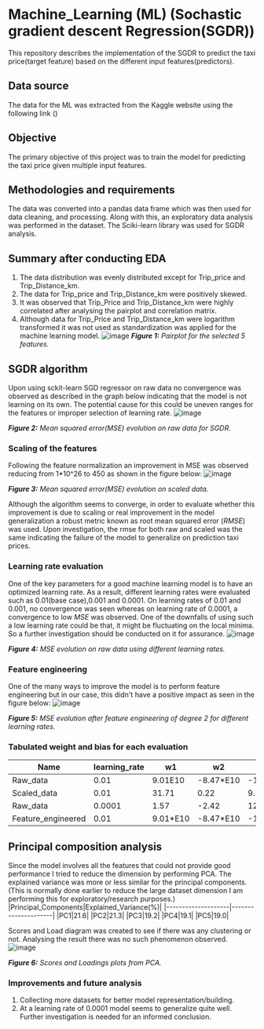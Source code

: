 # Machine_Learning (ML) (Sochastic gradient descent Regression(SGDR))
This repository describes the implementation of the SGDR to predict the taxi price(target feature) based on the different input features(predictors).
## Data source
The data for the ML was extracted from the Kaggle website using the following link ()
## Objective
The primary objective of this project was to train the model for predicting the taxi price given multiple input features.
## Methodologies and requirements
The data was converted into a pandas data frame which was then used for data cleaning, and processing. Along with this, an exploratory data analysis was performed in the dataset. The Sciki-learn library was used for SGDR analysis.
## Summary after conducting EDA
1. The data distribution was evenly distributed except for Trip_price and Trip_Distance_km.
2. The data for Trip_price and Trip_Distance_km were positively skewed.
3. It was observed that Trip_Price and Trip_Distance_km were highly correlated after analysing the pairplot and correlation matrix.
4. Although data for Trip_Price and Trip_Distance_km were logarithm transformed it was not used as standardization was applied for the machine learning model.
 ![image](https://github.com/user-attachments/assets/77a0449a-2688-4f8b-8075-6b83fd5a4fc9)
_**Figure 1:** Pairplot for the selected 5 features._
## SGDR algorithm
Upon using sckit-learn SGD regressor on raw data no convergence was observed as described in the graph below indicating that the model is not learning on its own. The potential cause for this could be uneven ranges for the features or improper selection of learning rate.
![image](https://github.com/user-attachments/assets/2b0cefcc-e767-493b-9c53-f4165ae9e23d)

_**Figure 2:** Mean squared error(MSE) evolution on raw data for SGDR._

### Scaling of the features
 Following the feature normalization an improvement in MSE was observed reducing from 1*10^26 to 450 as shown in the figure below:
 ![image](https://github.com/user-attachments/assets/0ce8e5f9-f01b-4e40-a89f-388a547dfd32)
 
_**Figure 3:** Mean squared error(MSE) evolution on scaled data._

Although the algorithm seems to converge, in order to evaluate whether this improvement is due to scaling or real improvement in the model generalization a  robust metric known as root mean squared error (_RMSE_) was used. Upon investigation, the rmse for both raw and scaled was the same indicating the failure of the model to generalize on prediction taxi prices.

### Learning rate evaluation
One of the key parameters for a good machine learning model is to have an optimized learning rate. As a result, different learning rates were evaluated such as 0.01(base case),0.001 and 0.0001. On learning rates of 0.01 and 0.001, no convergence was seen whereas on learning rate of 0.0001, a convergence to low _MSE_ was observed. One of the downfalls of using such a low learning rate could be that, it might be fluctuating on the local minima. So a further investigation should be conducted on it for assurance.
![image](https://github.com/user-attachments/assets/ddb0f47e-d852-42ae-aaad-df4233f25297)

_**Figure 4:** MSE evolution on raw data using different learning rates._

### Feature engineering
One of the many ways to improve the model is to perform feature engineering but in our case, this didn't have a positive impact as seen in the figure below:
![image](https://github.com/user-attachments/assets/e0530794-a9c5-4894-b4ad-5d4f8c785505)

_**Figure 5:** MSE evolution after feature engineering of degree 2 for different learning rates._

### Tabulated weight and bias for each evaluation
|Name|learning_rate|w1|w2|w3|w4|w5|b|
|----|-------------|----|----|----|----|----|----|
|Raw_data|0.01|9.01E10|-8.47*E10|-1.21*E11|-1.45*E11|8.49*E8|-6.52*E10|
|Scaled_data|0.01|31.71|0.22|9.84|5.52|8.2|56.95|
|Raw_data|0.0001|1.57|-2.42|12.65|2.76|0.27|-10.43|
|Feature_engineered|0.01|9.01*E10|-8.47*E10|-1.21*E11|-1.45*E11|8.49*E8|-6.52*E10|

## Principal composition analysis
Since the model involves all the features that could not provide good performance I tried to reduce the dimension by performing PCA. The explained variance was more or less similar for the principal components. (This is normally done earlier to reduce the large dataset dimension I am performing this for exploratory/research purposes.)
|Principal_Components|Explained_Variance(%)|
|--------------------|---------------------|
|PC1|21.6|
|PC2|21.3|
|PC3|19.2|
|PC4|19.1|
|PC5|19.0|

Scores and Load diagram was created to see if there was any clustering or not. Analysing the result there was no such phenomenon observed.
![image](https://github.com/user-attachments/assets/5838d962-ac02-4ace-a728-0f481bff448d)

_**Figure 6:** Scores and Loadings plots from PCA._

### Improvements and future analysis
1. Collecting more datasets for better model representation/building.
2. At a learning rate of 0.0001 model seems to generalize quite well. Further investigation is needed for an informed conclusion.








